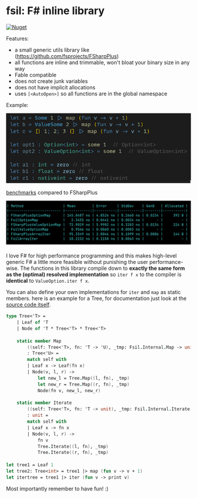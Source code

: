 # fsil: F# inline library

<a href="https://www.nuget.org/packages/fsil"><img alt="Nuget" src="https://img.shields.io/nuget/v/fsil"></a>

Features:
- a small generic utils library like (https://github.com/fsprojects/FSharpPlus)
- all functions are inline and trimmable, won't bloat your binary size in any way
- Fable compatible
- does not create junk variables
- does not have implicit allocations
- uses `[<AutoOpen>]` so all functions are in the global namespace

Example:

![](./data/demo.png)

[benchmarks](./src/fsil.benchmarks/Program.fs) compared to FSharpPlus
    
![](./data/benchmarks.png)

#### 

I love F# for high performance programming and this makes high-level generic F# a little more feasible without punishing the user performance-wise. 
The functions in this library compile down to **exactly the same form as the (optimal) resolved implementation** so `iter f x` to the compiler is **identical** to `ValueOption.iter f x`.

You can also define your own implementations for `iter` and `map` as static members. here is an example for a Tree, for documentation just look at the [source code itself](./src/fsil/Library.fs).

```fsharp
type Tree<'T> =
    | Leaf of 'T
    | Node of 'T * Tree<'T> * Tree<'T>

    static member Map
        ((self: Tree<'T>, fn: 'T -> 'U), _tmp: Fsil.Internal.Map -> unit)
        : Tree<'U> =
        match self with
        | Leaf x -> Leaf(fn x)
        | Node(v, l, r) ->
            let new_l = Tree.Map((l, fn), _tmp)
            let new_r = Tree.Map((r, fn), _tmp)
            Node(fn v, new_l, new_r)

    static member Iterate
        ((self: Tree<'T>, fn: 'T -> unit), _tmp: Fsil.Internal.Iterate -> unit)
        : unit =
        match self with
        | Leaf x -> fn x
        | Node(v, l, r) ->
            fn v
            Tree.Iterate((l, fn), _tmp)
            Tree.Iterate((r, fn), _tmp)

let tree1 = Leaf 1
let tree2: Tree<int> = tree1 |> map (fun v -> v + 1)
let itertree = tree1 |> iter (fun v -> print v)
```

Most importantly remember to have fun! :)

